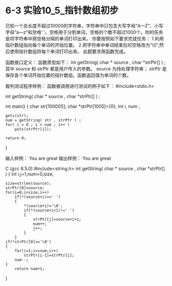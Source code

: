 # 6-3 实验10_5_指针数组初步
已知一个总长度不超过10000的字符串，字符串中只包含大写字母“A—Z”、小写字母“a—z”和空格‘ ’。空格用于分割单词，空格的个数不超过1000个。你的任务是将字符串中用空格分隔的单词打印出来。 你要按照如下要求完成任务： 1.利用指针数组指向每个单词的开始位置。 2.把字符串中单词结束后的空格改为“\0”,然后使用指针数组将每个单词打印出来。 此题要求用函数完成。

函数接口定义：
函数原型如下：
int getString( char * source , char *strPtr[] ) ;
其中 source 和 strPtr 都是用户传入的参数。 source 为待处理字符串； strPtr 是保存各个单词开始位置的指针数组。函数返回值为单词的个数。

裁判测试程序样例：
函数被调用进行测试的例子如下：
#include<stdio.h>

int getString( char * source , char *strPtr[] ) ;

int main()
{
    char    str[100005];
    char    *strPtr[1005]={0};
    int        i, num ;

    gets(str);
    num = getString( str , strPtr ) ;
    for( i = 0 ; i < num ; i++ )
        puts(strPtr[i]);

    return 0;    
}

输入样例：
You are great
输出样例：
You
are
great

C (gcc 6.5.0)
#include<string.h>
int getString( char * source , char *strPtr[] )
{
    int i,j=1,num=0,size;
    
    size=strlen(source);
    strPtr[0]=source;
    for(i=0;i<size;i++)
        if(*(source+i)==' ')
        {
            *(source+i)='\0';
            if(*(source+i+1)!=' ')
            {
                strPtr[j]=source+i+1;
                num++;
                j++;
            }
        }
    if(*strPtr[0]=='\0')
    {
        for(i=1;i<=num;i++)
            strPtr[i-1]=strPtr[i];
        num--;
    }
        return num+1;
}
